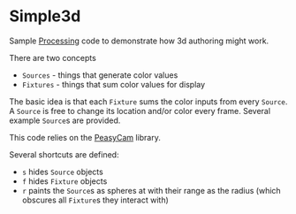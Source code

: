 # Simple3d

Sample [Processing](http://processing.org) code to demonstrate how 3d authoring might work.

There are two concepts
* `Sources` - things that generate color values
* `Fixtures` - things that sum color values for display

The basic idea is that each `Fixture` sums the color inputs from every `Source`. A `Source` is free to change its location and/or color every frame. Several example `Source`s are provided.

This code relies on the [PeasyCam](http://mrfeinberg.com/peasycam/) library.

Several shortcuts are defined:
* `s` hides `Source` objects
* `f` hides `Fixture` objects
* `r` paints the `Source`s as spheres at with their range as the radius (which obscures all `Fixture`s they interact with)


